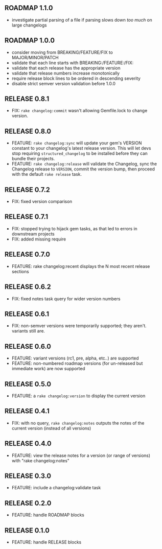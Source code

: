 ## ROADMAP 1.1.0

* investigate partial parsing of a file if parsing slows down *too much* on large changelogs

## ROADMAP 1.0.0

* consider moving from BREAKING/FEATURE/FIX to MAJOR/MINOR/PATCH
* validate that each line starts with BREAKING:/FEATURE:/FIX:
* validate that each release has the appropriate version
* validate that release numbers increase monotonically
* require release block lines to be ordered in descending severity
* disable strict semver version validation before 1.0.0

## RELEASE 0.8.1

* FIX: `rake changelog:commit` wasn't allowing Gemfile.lock to change version.

## RELEASE 0.8.0

* FEATURE: `rake changelog:sync` will update your gem's VERSION constant to your changelog's latest release version. This will let devs stop requiring `structured_changelog` to be installed before they can bundle their projects.
* FEATURE: `rake changelog:release` will validate the Changelog, sync the Changelog release to `VERSION`, commit the version bump, then proceed with the default `rake release` task.

## RELEASE 0.7.2

* FIX: fixed version comparison

## RELEASE 0.7.1

* FIX: stopped trying to hijack gem tasks, as that led to errors in downstream projects
* FIX: added missing require

## RELEASE 0.7.0

* FEATURE: rake changelog:recent displays the N most recent release sections

## RELEASE 0.6.2

* FIX: fixed notes task query for wider version numbers

## RELEASE 0.6.1

* FIX: non-semver versions were temporarily supported; they aren't. variants still are.

## RELEASE 0.6.0

* FEATURE: variant versions (rc1, pre, alpha, etc..) are supported
* FEATURE: non-numbered roadmap versions (for un-released but immediate work) are now supported

## RELEASE 0.5.0

* FEATURE: a `rake changelog:version` to display the current version

## RELEASE 0.4.1

* FIX: with no query, `rake changelog:notes` outputs the notes of the current version (instead of all versions)

## RELEASE 0.4.0

* FEATURE: view the release notes for a version (or range of versions) with "rake changelog:notes"

## RELEASE 0.3.0

* FEATURE: include a changelog:validate task

## RELEASE 0.2.0

* FEATURE: handle ROADMAP blocks

## RELEASE 0.1.0

* FEATURE: handle RELEASE blocks
